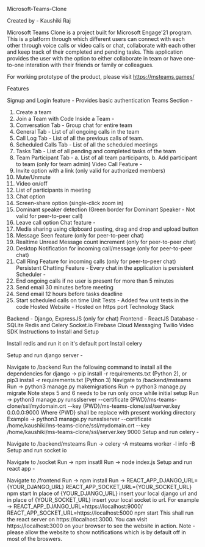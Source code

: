 Microsoft-Teams-Clone

Created by - Kaushiki Raj

Microsoft Teams Clone is a project built for Microsoft Engage'21 program. This is a platform through which different users can connect with each other through voice calls or video calls or chat, collaborate with each other and keep track of their completed and pending tasks. This application provides the user with the option to either collaborate in team or have one-to-one interation with their friends or family or colleagues.

For working prototype of the product, please visit https://msteams.games/

Features

Signup and Login feature - Provides basic authentication
Teams Section -
1. Create a team
2. Join a Team with Code
Inside a Team -
1. Conversation Tab - Group chat for entire team
2. General Tab - List of all ongoing calls in the team
3. Call Log Tab - List of all the previous calls of team.
4. Scheduled Calls Tab - List of all the scheduled meetings
5. Tasks Tab - List of all pending and completed tasks of the team
6. Team Participant Tab - a. List of all team participants, b. Add participant to team (only for team admin)
Video Call Feature -
1. Invite option with a link (only valid for authorized members)
2. Mute/Unmute
3. Video on/off
4. List of participants in meeting
5. Chat option
6. Screen-share option (single-click zoom in)
7. Dominant speaker detection (Green border for Dominant Speaker - Not valid for peer-to-peer call)
8. Leave call option
Chat feature -
1. Media sharing using clipboard pasting, drag and drop and upload button
2. Message Seen feature (only for peer-to-peer chat)
3. Realtime Unread Message count increment (only for peer-to-peer chat)
4. Desktop Notification for incoming call/message (only for peer-to-peer chat)
5. Call Ring Feature for incoming calls (only for peer-to-peer chat)
Persistent Chatting Feature - Every chat in the application is persistent
Scheduler -
1. End ongoing calls if no user is present for more than 5 minutes
2. Send email 30 minutes before meeting
3. Send email 12 hours before tasks deadline
4. Start scheduled calls on time
Unit Tests - Added few unit tests in the code
Hosted Website - Hosted on https port
Technology Stack

Backend - Django, ExpressJS (only for chat)
Frontend - ReactJS
Database - SQLite
Redis and Celery
Socket.io
Firebase Cloud Messaging
Twilio Video SDK
Instructions to Install and Setup

Install redis and run it on it's default port
Install celery

Setup and run django server -

Navigate to /backend
Run the following command to install all the dependencies for django -> pip install -r requirements.txt (Python 2), or pip3 install -r requirements.txt (Python 3)
Navigate to /backend/msteams
Run -> python3 manage.py makemigrations
Run -> python3 manage.py migrate
Note steps 5 and 6 needs to be run only once while initial setup
Run -> python3 manage.py runsslserver --certificate {PWD}/ms-teams-clone/ssl/mydomain.crt --key {PWD}/ms-teams-clone/ssl/server.key 0.0.0.0:9000
Where {PWD} shall be replace with present working directory
Example -> python3 manage.py runsslserver --certificate /home/kaushiki/ms-teams-clone/ssl/mydomain.crt --key /home/kaushiki/ms-teams-clone/ssl/server.key 9000
Setup and run celery -

Navigate to /backend/msteams
Run -> celery -A msteams worker -l info -B
Setup and run socket io

Navigate to /socket
Run -> npm insatll
Run -> node index.js
Setup and run react app -

Navigate to /frontend
Run -> npm install
Run -> REACT_APP_DJANGO_URL={YOUR_DJANGO_URL} REACT_APP_SOCKET_URL={YOUR_SOCKET_URL} npm start
In place of {YOUR_DJANGO_URL} insert your local django url and in place of {YOUR_SOCKET_URL} insert your local socket io url.
For example -> REACT_APP_DJANGO_URL=https://localhost:9000/ REACT_APP_SOCKET_URL=https://localhost:5000 npm start
This shall run the react server on https://localhost:3000.
You can visit https://localhost:3000 on your browser to see the website in action.
Note - please allow the website to show notifications which is by default off in most of the broswers.
